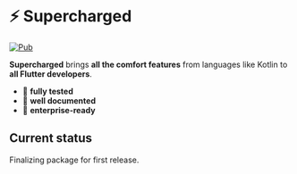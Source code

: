 # ⚡️ Supercharged

[![Pub](https://img.shields.io/pub/v/supercharged.svg)](https://pub.dartlang.org/packages/supercharged)


**Supercharged** brings **all the comfort features** from languages like Kotlin to **all Flutter developers**.

- 💪 **fully tested**
- 📝 **well documented**
- 💼 **enterprise-ready**

## Current status

Finalizing package for first release.